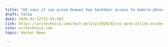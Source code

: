 ```yaml
---
title: "US says it can prove Huawei has backdoor access to mobile-phone networks"
draft: false
date: 2020-02-12T15:03:50Z
link: https://arstechnica.com/tech-policy/2020/02/us-gave-allies-evidence-that-huawei-can-snoop-on-phone-networks-wsj-says/?utm_medium=RSS&utm_source=hune
site: arstechnica.com
topic: Hacker News  

---
```

